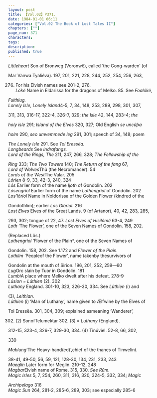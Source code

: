```yaml
---
layout: post
title: 【Vol.02】P371.
date: 1984-01-01 06:11
categories: ["Vol.02 The Book of Lost Tales II"]
chapters: [""]
page_num: 371
characters: 
tags: 
description: 
published: true
---
```


<p style="text-indent: 0;">
<I>Littleheart</I> Son of Bronweg (Voronwë), called ‘the Gong-warden’ (of
</p>

Mar Vanwa Tyaliéva). 197, 201, 221, 228, 244, 252, 254, 256, 263,

276. For his Elvish names see 201-2, 276.<BR><I>Lókë</I> Name in Eldarissa for the dragons of Melko. 85. See <I>Foalókë</I>,

<I>Fuithlug.<BR>Lonely Isle, Lonely Island</I>4-5, 7, 34, 148, 253, 289, 298, 301, 307,

311, 313, 316-17, 322-4, 326-7, 329; <I>the Isle</I> 42, 144, 283-4; <I>the</I>

<I>holy isle</I> 291; <I>Island of the Elves</I> 320, 327; Old English <I>se uncúþa</I>

<I>holm</I> 290, <I>seo umvemmede leg</I> 291, 301; speech of 34, 148; poem

<I>The Lonely Isle</I> 291. See <I>Tol Eressëa.<BR>Longbeards</I> See <I>Indrafangs.<BR>Lord of the Rings, The</I> 211, 247, 266, 328; <I>The Fellowship of the</I>

<I>Ring</I> 333; <I>The Two Towers</I> 140; <I>The Return of the fang</I> 67, <BR><I>Lord of Wolves</I>Thû (the Necromancer). 54<BR><I>Lords of the West</I>The Valar. 205<BR><I>Lórien</I> 8-9, 33, 42-3, 240, 324<BR><I>Lôs</I> Earlier form of the name <I>Ijoth</I> of Gondolin. 202<BR><I>Lósengriol</I> Earlier form of the name <I>Lothengriol</I> of Gondolin. 202<BR><I>Los'lóriol</I> Name in Noldorissa of the Golden Flower (kindred of the

Gondothlim); earlier <I>Los Glóriol</I>. 216<BR><I>Lost Elves</I> Elves of the Great Lands. 9 (of Artanor), 40, 42, 283, 285,

293, 302; tongue of 22, 47. <I>Lost Elves of Hisilómë</I> 63-4, 249<BR><I>Loth</I> ‘The Flower’, one of the Seven Names of Gondolin. 158, 202.

(Replaced Lôs.)<BR><I>Lothengriol</I> ‘Flower of the Plain\*, one of the Seven Names of

Gondolin. 158, 202. See 1.172 and <I>Flower of the Plain.<BR>Lothlim</I> ‘Peopleof the Flower’, name takenby thesurvivors of

Gondolin at the mouth of Sirion. 196, 201, 252, 259—60<BR><I>Lug</I>Orc slain by Tuor in Gondolin. 181<BR><I>Lumbi</I>A place where Melko dwelt after his defeat. 278-9<BR><I>Lúsion = Lúthien</I> (2). 302<BR><I>Luthany</I> England. 301-10, 323, 326-30, 334. See <I>Lúthien</I> (i) and

(3), <I>Leithian.<BR>Lúthien</I> (i) ‘Man of Luthany’, name given to Ælfwine by the Elves of

Tol Eressëa. 301, 304, 309; explained asmeaning ‘Wanderer’,

302. (2) SonofTelumektar 302. (3) = <I>Luthany</I> (England).

312-15, 323-4, 326-7, 329-30, 334. (4) Tinúviel. 52-8, 66, 302,

330

<I>Mablung</I>‘The Heavy-hand(ed)’,chief of the thanes of Tinwelint.

38-41, 49-50, 56, 59, 121, 128-30, 134, 231, 233, 243<BR><I>Maeglin</I> Later form for Meglin. 210-12, 248<BR><I>Magbar</I>Elvish name of Rome. 315, 330. <I>See Rûm.<BR>Magic Isles</I> 5, 7, 254, 260, 311, 316, 320, 324-5, 332, 334; <I>Magic</I>

<I>Archipelago</I> 316<BR><I>Magic Sun</I> 264, 281-2, 285-6, 289, 303; see especially 285-6


